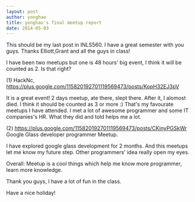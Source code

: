 ```yaml
---
layout: post
author: yonghao
title: yonghao's final meetup report
date: 2014-05-03
---
```


This should be my last post in INLS560. I have a great semester with you guys. Thanks Elliott,Grant and 
all the guys in class! 

I have been two meetups but one is 48 hours' big event, I think it will be counted as 2. Is that right?

(1) HackNc, https://plus.google.com/115820192701119569473/posts/KopH32EJ3pV

It is a great event! 2 days meetup, ate there, slept there. After it, I alomost died.
I think it should be counted as 3 or more :)
That's my favourate meetups I have attended. I met a lot of  awesome programmer and some IT companies's HR.
What they did and told helps me a lot.

(2) https://plus.google.com/115820192701119569473/posts/CKinyPGSkWr Google Glass developer programmer Meetup.

I have explored google glass development for 2 months. And this meetups let me know my future step. Other programmers'
idea really open my eyes.


Overall: Meetup is a cool things which help me know more programmer, learn more knowledge.


Thank you guys, I have a lot of fun in the class.

Have a nice holiday!